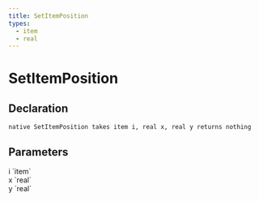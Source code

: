 ```yaml
---
title: SetItemPosition
types:
  - item
  - real
---
```


# SetItemPosition

## Declaration

```
native SetItemPosition takes item i, real x, real y returns nothing
```

## Parameters
<dl>
  <dt>i `item`</dt>
  <dd></dd>

  <dt>x `real`</dt>
  <dd></dd>

  <dt>y `real`</dt>
  <dd></dd>
</dl>